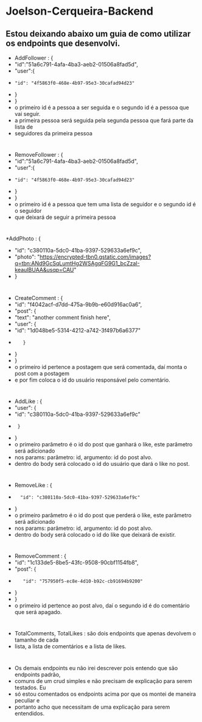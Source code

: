 # Joelson-Cerqueira-Backend

## Estou deixando abaixo um guia de como utilizar os endpoints que desenvolvi.

* AddFollower : {
* "id":"51a6c791-4afa-4ba3-aeb2-01506a8fad5d",
*  "user":{
*     "id": "4f5863f0-468e-4b97-95e3-30cafad94d23"
*    }
* }
* o primeiro id é a pessoa a ser seguida e o segundo id é a pessoa que vai seguir.
* a primeira pessoa será seguida pela segunda pessoa que fará parte da lista de 
* seguidores da primeira pessoa
#
#
* RemoveFollower : {
*  "id":"51a6c791-4afa-4ba3-aeb2-01506a8fad5d",
*  "user":{
*     "id": "4f5863f0-468e-4b97-95e3-30cafad94d23"
*    }
*  }
* o primeiro id é a pessoa que tem uma lista de seguidor e o segundo id é o seguidor
*  que deixará de seguir a primeira pessoa
#
#
*AddPhoto : {
*   "id": "c380110a-5dc0-41ba-9397-529633a6ef9c",
*   "photo": "https://encrypted-tbn0.gstatic.com/images?q=tbn:ANd9GcSqLumtHg2WSAgqFG9G1_bcZzaI-keauIBUAA&usqp=CAU"
* }
#
#
* CreateComment : {
*    "id": "f4042acf-d7dd-475a-9b9b-e60d916ac0a6",
*    "post": {
*    "text": "another comment finish here",
*    "user": {
*    "id": "1d048be5-5314-4212-a742-3f497b6a6377"
*        }
*    }
*  }
* o primeiro id pertence a postagem que será comentada, daí monta o post com a postagem
* e por fim coloca o id do usuário responsável pelo comentário.
#
#
* AddLike : {
*    "user": {
*    "id": "c380110a-5dc0-41ba-9397-529633a6ef9c"
*      }
*   }
*   o primeiro parâmetro é o id do post que ganhará o like, este parâmetro será adicionado
*    nos params: parâmetro: id, argumento: id do post alvo.
*   dentro do body será colocado o id do usuário que dará o like no post.
#
#
* RemoveLike : {
*       "id": "c380110a-5dc0-41ba-9397-529633a6ef9c"
*  }
*   o primeiro parâmetro é o id do post que perderá o like, este parâmetro será adicionado
*    nos params: parâmetro: id, argumento: id do post alvo.
*   dentro do body será colocado o id do like que deixará de existir.
#
#
* RemoveComment : {
*    "id": "1c133de5-8be5-43fc-9508-90cbf1154fb8",
*    "post": {
*        "id": "757950f5-ec8e-4d10-b92c-cb91694b9200"
*    }
* }
* o primeiro id pertence ao post alvo, daí o segundo id é do comentário que será apagado.
#
#
* TotalComments, TotalLikes : são dois endpoints que apenas devolvem o tamanho de cada 
* lista, a lista de comentários e a lista de likes.
#
#
* Os demais endpoints eu não irei descrever pois entendo que são endpoints padrão, 
* comuns de um crud simples e não precisam de explicação para serem testados. Eu 
* só estou comentados os endpoints acima por que os montei de maneira peculiar e 
* portanto acho que necessitam de uma explicação para serem entendidos.


